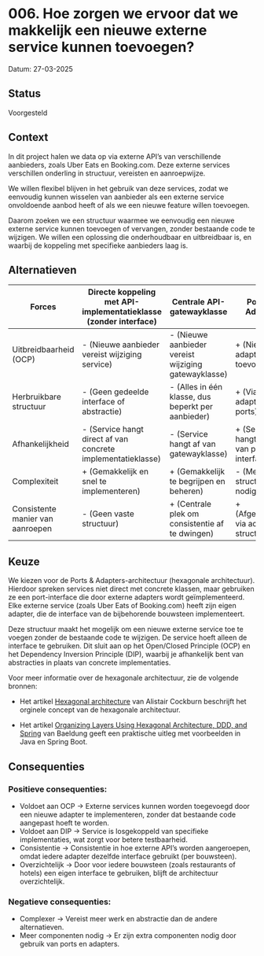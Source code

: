 # 006. Hoe zorgen we ervoor dat we makkelijk een nieuwe externe service kunnen toevoegen?
Datum: 27-03-2025

## Status
Voorgesteld

## Context
In dit project halen we data op via externe API’s van verschillende aanbieders, zoals Uber Eats en Booking.com. Deze externe services verschillen onderling in structuur, vereisten en aanroepwijze.

We willen flexibel blijven in het gebruik van deze services, zodat we eenvoudig kunnen wisselen van aanbieder als een externe service onvoldoende aanbod heeft of als we een nieuwe feature willen toevoegen.

Daarom zoeken we een structuur waarmee we eenvoudig een nieuwe externe service kunnen toevoegen of vervangen, zonder bestaande code te wijzigen. We willen een oplossing die onderhoudbaar en uitbreidbaar is, en waarbij de koppeling met specifieke aanbieders laag is.

## Alternatieven
| Forces | Directe koppeling met API-implementatieklasse (zonder interface) | Centrale API-gatewayklasse | Ports en Adapters |
|------------------------------|----------------|-----|--|
| Uitbreidbaarheid (OCP) | - (Nieuwe aanbieder vereist wijziging service) | - (Nieuwe aanbieder vereist wijziging gatewayklasse) | + (Nieuwe adapter toevoegen) |
| Herbruikbare structuur | - (Geen gedeelde interface of abstractie) | - (Alles in één klasse, dus beperkt per aanbieder) | + (Via adapters en ports) |
| Afhankelijkheid | - (Service hangt direct af van concrete implementatieklasse)| - (Service hangt af van gatewayklasse) | + (Service hangt alleen af van port-interface) |
| Complexiteit | + (Gemakkelijk en snel te implementeren) | + (Gemakkelijk te begrijpen en beheren) | - (Meer structuur nodig) |
| Consistente manier van aanroepen | - (Geen vaste structuur) | + (Centrale plek om consistentie af te dwingen) | + (Afgedwongen via adapter-structuur) |

## Keuze
We kiezen voor de Ports & Adapters-architectuur (hexagonale architectuur). Hierdoor spreken services niet direct met concrete klassen, maar gebruiken ze een port-interface die door externe adapters wordt geïmplementeerd. Elke externe service (zoals Uber Eats of Booking.com) heeft zijn eigen adapter, die de interface van de bijbehorende bouwsteen implementeert.

Deze structuur maakt het mogelijk om een nieuwe externe service toe te voegen zonder de bestaande code te wijzigen. De service hoeft alleen de interface te gebruiken. Dit sluit aan op het Open/Closed Principle (OCP) en het Dependency Inversion Principle (DIP), waarbij je afhankelijk bent van abstracties in plaats van concrete implementaties.

Voor meer informatie over de hexagonale architectuur, zie de volgende bronnen:

- Het artikel [Hexagonal architecture](https://alistair.cockburn.us/hexagonal-architecture/) van Alistair Cockburn beschrijft het orginele concept van de hexagonale architectuur.

- Het artikel [Organizing Layers Using Hexagonal Architecture, DDD, and Spring](https://www.baeldung.com/hexagonal-architecture-ddd-spring) van Baeldung geeft een praktische uitleg met voorbeelden in Java en Spring Boot.

## Consequenties
### Positieve consequenties:
+ Voldoet aan OCP -> Externe services kunnen worden toegevoegd door een nieuwe adapter te implementeren, zonder dat bestaande code aangepast hoeft te worden.
+ Voldoet aan DIP -> Service is losgekoppeld van specifieke implementaties, wat zorgt voor betere testbaarheid.
+ Consistentie -> Consistentie in hoe externe API’s worden aangeroepen, omdat iedere adapter dezelfde interface gebruikt (per bouwsteen).
+ Overzichtelijk -> Door voor iedere bouwsteen (zoals restaurants of hotels) een eigen interface te gebruiken, blijft de architectuur overzichtelijk.
### Negatieve consequenties:
- Complexer -> Vereist meer werk en abstractie dan de andere alternatieven.
- Meer componenten nodig -> Er zijn extra componenten nodig door gebruik van ports en adapters.


